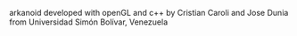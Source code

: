 arkanoid developed with openGL and c++ by Cristian Caroli and Jose Dunia from Universidad Simón Bolívar, Venezuela